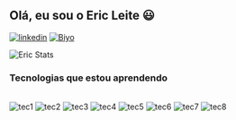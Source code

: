 ## Olá, eu sou o Eric Leite 😃

[![linkedin](https://img.shields.io/badge/LinkedIn-0077B5?style=for-the-badge&logo=linkedin&logoColor=white)](https://www.linkedin.com/in/ericdonida/)
[![Biyo](https://img.shields.io/badge/Portifolio-dados-yellow)](https://biyo.page/p/ericdonida)

![Eric Stats](https://github-readme-stats.vercel.app/api?username=ericleeite&show_icons=true&theme=dark)

### Tecnologias que estou aprendendo

<div style="dispay: inline_block"><br/>
<img alt= "tec1" alignm="center" src="https://img.shields.io/badge/HTML5-E34F26?style=for-the-badge&logo=html5&logoColor=white" />
<img alt= "tec2" alignm="center" src="https://img.shields.io/badge/CSS3-1572B6?style=for-the-badge&logo=css3&logoColor=white" />
<img alt= "tec3" alignm="center" src="https://img.shields.io/badge/JavaScript-323330?style=for-the-badge&logo=javascript&logoColor=F7DF1E" />
<img alt= "tec4" alignm="center" src="https://img.shields.io/badge/Node.js-43853D?style=for-the-badge&logo=node.js&logoColor=white" />
<img alt= "tec5" alignm="center" src="https://img.shields.io/badge/Python-14354C?style=for-the-badge&logo=python&logoColor=white" />
<img alt= "tec6" alignm="center" src="https://img.shields.io/badge/Oracle-F80000?style=for-the-badge&logo=oracle&logoColor=black" />
<img alt= "tec7" alignm="center" src="https://img.shields.io/badge/SAP-0FAAFF?style=for-the-badge&logo=sap&logoColor=white"/>
<img alt= "tec8" alignm="center" src="https://img.shields.io/badge/PowerBI-F2C811?style=for-the-badge&logo=Power%20BI&logoColor=white"/>
</div>
